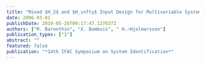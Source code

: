 ```yaml
---
title: "Mixed $H_2$ and $H_ınfty$ Input Design for Multivariable Systems"
date: 2006-03-01
publishDate: 2019-05-28T09:17:47.127037Z
authors: ["M. Barenthin", "X. Bombois", " H.~Hjalmarsson"]
publication_types: ["1"]
abstract: ""
featured: false
publication: "*14th IFAC Symposium on System Identification*"
---
```


